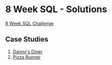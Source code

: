 # 8 Week SQL -  Solutions
[8 Week SQL Challenge](https://8weeksqlchallenge.com/)



## Case Studies
1. [Danny's Diner](https://github.com/hulasozdemir/8w_sql/tree/main/Case1)
2. [Pizza Runner](https://github.com/hulasozdemir/8w_sql/tree/main/Case2)
